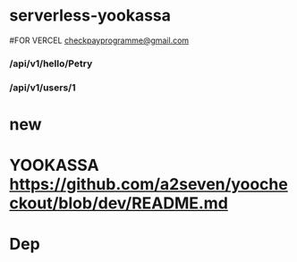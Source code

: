 # serverless-yookassa
#FOR VERCEL checkpayprogramme@gmail.com

### /api/v1/hello/Petry
### /api/v1/users/1
# new
# YOOKASSA https://github.com/a2seven/yoocheckout/blob/dev/README.md
# Dep


